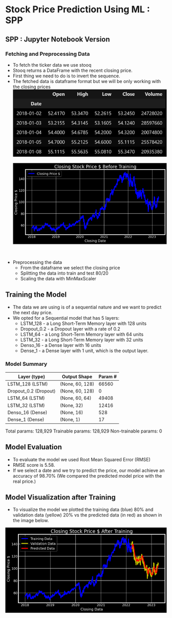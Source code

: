 # Stock Price Prediction Using ML : SPP

## SPP : Jupyter Notebook Version

### Fetching and Preprocessing Data

- To fetch the ticker data we use stooq
- Stooq returns a DataFrame with the recent closing price.
- First thing we need to do is to invert the sequence.
- The fetched data is dataframe format but we will be only working with the closing prices
&nbsp;
  ![Dataframe](images/image.png)
&nbsp;
  ![Visualizing the data](images/viz_closing_price.png)

&nbsp;

- Preprocessing the data
  - From the dataframe we select the closing price
  - Splitting the data into train and test 80/20
  - Scaling the data with MinMaxScaler

## Training the Model

- The data we are using is of a sequential nature and we want to predict the next day price.
- We opted for a Sequential model that has 5 layers:
  - LSTM_128 - a Long Short-Term Memory layer with 128 units
  - Dropout_0.2 - a Dropout layer with a rate of 0.2
  - LSTM_64 - a Long Short-Term Memory layer with 64 units
  - LSTM_32 - a Long Short-Term Memory layer with 32 units
  - Denso_16 - a Dense layer with 16 units
  - Dense_1 - a Dense layer with 1 unit, which is the output layer.

### Model Summary

| Layer (type)          |         Output Shape      |        Param # |
|-----------------------|---------------------------|----------------|
| LSTM_128 (LSTM)       |    (None, 60, 128)        |      66560     |
| Dropout_0.2 (Dropout) |    (None, 60, 128)        |      0         |
| LSTM_64 (LSTM)        |    (None, 60, 64)         |      49408     |
| LSTM_32 (LSTM)        |    (None, 32)             |      12416     |
| Denso_16 (Dense)      |    (None, 16)             |      528       |
| Dense_1 (Dense)       |    (None, 1)              |      17        |

Total params: 128,929
Trainable params: 128,929
Non-trainable params: 0

## Model Evaluation

- To evaluate the model we used Root Mean Squared Error (RMSE)
- RMSE score is 5.58.
- If we select a date and we try to predict the price, our model achieve an accuracy of 98.70% (We compared the predicted model price with the real price.)

## Model Visualization after Training

- To visualize the model we plotted the training data (blue) 80% and validation data (yellow) 20% vs the predicted data (in red) as shown in the image below.

![Closing Price after training](images/viz_closing_price_after_training.png)
